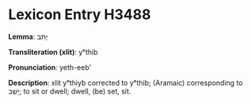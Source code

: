 # Lexicon Entry H3488

**Lemma**: יְתִב

**Transliteration (xlit)**: yᵉthib

**Pronunciation**: yeth-eeb'

**Description**:
xlit yᵉthiyb corrected to yᵉthib; (Aramaic) corresponding to יָשַׁב; to sit or dwell; dwell, (be) set, sit.
